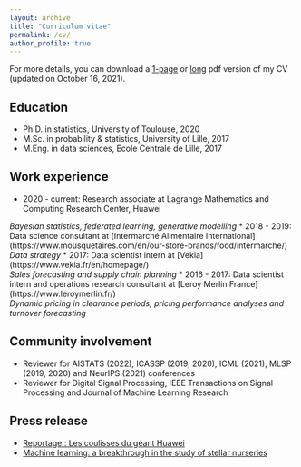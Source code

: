 ```yaml
---
layout: archive
title: "Curriculum vitae"
permalink: /cv/
author_profile: true
---
```


For more details, you can download a [1-page](../files/cv/CV_short_VONO.pdf) or [long](../files/cv/CV_long_VONO.pdf) pdf version of my CV (updated on October 16, 2021).

## Education
* Ph.D. in statistics, University of Toulouse, 2020
* M.Sc. in probability & statistics, University of Lille, 2017
* M.Eng. in data sciences, Ecole Centrale de Lille, 2017

## Work experience
* 2020 - current: Research associate at Lagrange Mathematics and Computing Research Center, Huawei<br/>
<i class="archive__item-excerpt" itemprop="description">
  Bayesian statistics, federated learning, generative modelling 
</i>
* 2018 - 2019: Data science consultant at [Intermarché Alimentaire International](https://www.mousquetaires.com/en/our-store-brands/food/intermarche/)<br/>
<i class="archive__item-excerpt" itemprop="description">
  Data strategy 
</i>
* 2017: Data scientist intern at [Vekia](https://www.vekia.fr/en/homepage/)<br/>
<i class="archive__item-excerpt" itemprop="description">
  Sales forecasting and supply chain planning 
</i> 
* 2016 - 2017: Data scientist intern and operations research consultant at [Leroy Merlin France](https://www.leroymerlin.fr/)<br/>
<i class="archive__item-excerpt" itemprop="description">
  Dynamic pricing in clearance periods, pricing performance analyses and turnover forecasting  
</i>
  
## Community involvement 
* Reviewer for AISTATS (2022), ICASSP (2019, 2020), ICML (2021), MLSP (2019, 2020) and NeurIPS (2021) conferences
* Reviewer for Digital Signal Processing, IEEE Transactions on Signal Processing and Journal of Machine Learning Research

## Press release
* [Reportage : Les coulisses du géant Huawei](https://www.prismashop.fr/vn/les-archives-de-management/VNMAN298.html)
* [Machine learning: a breakthrough in the study of stellar nurseries](https://www.cnrs.fr/en/machine-learning-breakthrough-study-stellar-nurseries)
